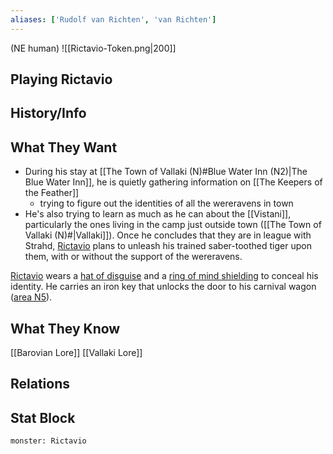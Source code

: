 ```yaml
---
aliases: ['Rudolf van Richten', 'van Richten']
---
```

(NE human)
![[Rictavio-Token.png|200]]
## Playing Rictavio

## History/Info

## What They Want
- During his stay at [[The Town of Vallaki (N)#Blue Water Inn (N2)|The Blue Water Inn]], he is quietly gathering information on [[The Keepers of the Feather]]
	- trying to figure out the identities of all the wereravens in town
- He's also trying to learn as much as he can about the [[Vistani]], particularly the ones living in the camp just outside town ([[The Town of Vallaki (N)#|Vallaki]]). Once he concludes that they are in league with Strahd, [Rictavio](http://longo.com.br/5e/bestiary.html#rictavio_cos) plans to unleash his trained saber-toothed tiger upon them, with or without the support of the wereravens.

[Rictavio](http://longo.com.br/5e/bestiary.html#rictavio_cos) wears a [hat of disguise](http://longo.com.br/5e/items.html#hat%20of%20disguise_dmg) and a [ring of mind shielding](http://longo.com.br/5e/items.html#ring%20of%20mind%20shielding_dmg) to conceal his identity. He carries an iron key that unlocks the door to his carnival wagon ([area N5](http://longo.com.br/5e/adventure.html#cos,5,n5.%20arasek%20stockyard)).

## What They Know
[[Barovian Lore]]
[[Vallaki Lore]]

## Relations

## Stat Block

```statblock
monster: Rictavio
```

```dataviewjs
```
